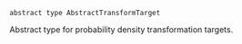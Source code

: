 ```
abstract type AbstractTransformTarget
```

Abstract type for probability density transformation targets.
